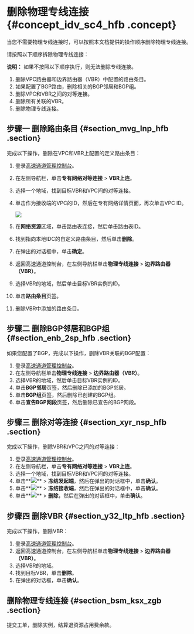 # 删除物理专线连接 {#concept_idv_sc4_hfb .concept}

当您不需要物理专线连接时，可以按照本文档提供的操作顺序删除物理专线连接。

请按照以下顺序拆除物理专线连接：

**说明：** 如果不按照以下顺序执行，则无法删除专线连接。

1.  删除VPC路由器和边界路由器（VBR）中配置的路由条目。
2.  如果配置了BGP路由，删除相关的BGP邻居和BGP组。
3.  删除VPC和VBR之间的对等连接。
4.  删除所有关联的VBR。
5.  删除物理专线连接。

## 步骤一 删除路由条目 {#section_mvg_lnp_hfb .section}

完成以下操作，删除在VPC和VBR上配置的定义路由条目：

1.  登录[高速通道管理控制台](https://expressconnectnext.console.aliyun.com)。
2.  在左侧导航栏，单击**专有网络对等连接** \> **VBR上连**。
3.  选择一个地域，找到目标VBR和VPC间的对等连接。
4.  单击作为接收端的VPC的ID，然后在专有网络详情页面，再次单击VPC ID。

    ![](http://static-aliyun-doc.oss-cn-hangzhou.aliyuncs.com/assets/img/22175/156013693513241_zh-CN.png)

5.  在**网络资源**区域，单击路由表连接，然后单击路由表ID。
6.  找到指向本地IDC的自定义路由条目，然后单击**删除**。
7.  在弹出的对话框中，单击**确定**。
8.  返回高速通道控制台，在左侧导航栏单击**物理专线连接** \> **边界路由器（VBR）**。
9.  选择VBR的地域，然后单击目标VBR实例的ID。
10. 单击**路由条目**页签。
11. 删除VBR中添加的路由条目。

## 步骤二 删除BGP邻居和BGP组 {#section_enb_2sp_hfb .section}

如果您配置了BGP，完成以下操作，删除VBR关联的BGP配置：

1.  登录[高速通道管理控制台](https://expressconnectnext.console.aliyun.com)。
2.  在左侧导航栏单击**物理专线连接** \> **边界路由器（VBR）**。
3.  选择VBR的地域，然后单击目标VBR实例的ID。
4.  单击**BGP邻居**页签，然后删除已添加的BGP邻居。
5.  单击**BGP组**页签，然后删除已创建的BGP组。
6.  单击**宣告BGP网段**页签，然后删除已宣告的BGP网段。

## 步骤三 删除对等连接 {#section_xyr_nsp_hfb .section}

完成以下操作，删除VBR和VPC之间的对等连接：

1.  登录[高速通道管理控制台](https://expressconnectnext.console.aliyun.com)。
2.  在左侧导航栏，单击**专有网络对等连接** \> **VBR上连**。
3.  选择一个地域，找到目标VBR和VPC间的对等连接。
4.  单击**![](http://static-aliyun-doc.oss-cn-hangzhou.aliyuncs.com/assets/img/21440/156013693512053_zh-CN.png)** \> **冻结发起端**，然后在弹出的对话框中，单击**确认**。
5.  单击**![](http://static-aliyun-doc.oss-cn-hangzhou.aliyuncs.com/assets/img/21440/156013693512053_zh-CN.png)** \> **冻结接收端**，然后在弹出的对话框中，单击**确认**。
6.  单击**![](http://static-aliyun-doc.oss-cn-hangzhou.aliyuncs.com/assets/img/21440/156013693512053_zh-CN.png)** \> **删除**，然后在弹出的对话框中，单击**确认**。

## 步骤四 删除VBR {#section_y32_ltp_hfb .section}

完成以下操作，删除VBR：

1.  登录[高速通道管理控制台](https://expressconnectnext.console.aliyun.com)。
2.  返回高速通道控制台，在左侧导航栏单击**物理专线连接** \> **边界路由器（VBR）**。
3.  选择VBR的地域。
4.  找到目标VBR，单击**删除**。
5.  在弹出的对话框，单击**确认**。

## 删除物理专线连接 {#section_bsm_ksx_zgb .section}

提交工单，删除实例，结算退资源占用费余款。

